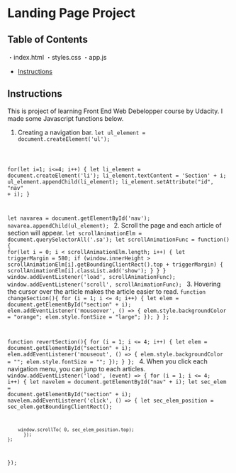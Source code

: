 # Landing Page Project

## Table of Contents
・index.html
・styles.css
・app.js

* [Instructions](#instructions)

## Instructions
This is project of learning Front End Web Debelopper course by Udacity.
I made some Javascript functions below.

1. Creating a navigation bar.
 <code>let ul_element = document.createElement('ul');

for(let i=1; i<=4; i++) {
	let li_element = document.createElement('li');
	li_element.textContent = 'Section' + i;
	ul_element.appendChild(li_element);
  li_element.setAttribute("id", "nav" + i);
}

let navarea = document.getElementById('nav');
navarea.appendChild(ul_element);
</code>
2. Scroll the page and each article of section will appear.
<code>let scrollAnimationElm = document.querySelectorAll('.sa');
let scrollAnimationFunc = function() {
  for(let i = 0; i < scrollAnimationElm.length; i++) {
    let triggerMargin = 580;
    if (window.innerHeight > scrollAnimationElm[i].getBoundingClientRect().top + triggerMargin) {
      scrollAnimationElm[i].classList.add('show');
    }
  }
}
window.addEventListener('load', scrollAnimationFunc);
window.addEventListener('scroll', scrollAnimationFunc);
</code>
3. Hovering the cursor over the article makes the article easier to read.
<code>function changeSection(){
  for (i = 1; i <= 4; i++) {
      let elem = document.getElementById("section" + i);
        elem.addEventListener('mouseover', () => {
        elem.style.backgroundColor = "orange";
        elem.style.fontSize = "large";
      });
    }
};

function revertSection(){
  for (i = 1; i <= 4; i++) {
      let elem = document.getElementById("section" + i);
        elem.addEventListener('mouseout', () => {
        elem.style.backgroundColor = "";
        elem.style.fontSize = "";
      });
    }
};
</code>
4. When you click each navigation menu, you can junp to each articles.
<code>
window.addEventListener('load', (event) => {
  for (i = 1; i <= 4; i++) {
      let navelem = document.getElementById("nav" + i);
      let sec_elem = document.getElementById("section" + i);
          navelem.addEventListener('click', () => {
          let sec_elem_position = sec_elem.getBoundingClientRect();

        window.scrollTo( 0, sec_elem_position.top);
          });
    };
});
</code>